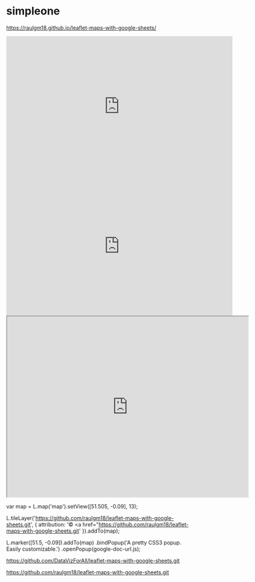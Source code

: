 # simpleone

https://raulgm18.github.io/leaflet-maps-with-google-sheets/


<iframe width="600" height="371" seamless frameborder="0" scrolling="no" src="https://docs.google.com/spreadsheets/d/e/2PACX-1vT5IJXYa2BUPGEF8GtxxY0qj6ECZi_QEoUYZc6bYUiToL57id3lNYPyLSSuv6uVg9hUejF758RE_k0N/pubchart?oid=592911189&amp;format=interactive"></iframe>

<iframe width="600" height="371" seamless frameborder="0" scrolling="no" src="https://docs.google.com/spreadsheets/d/e/2PACX-1vTKrRwlsrG4jiEPevBH9F6Qig1gA4kEA58U0aU1tCgK4Rk6WmDxPeWairsUNco4VH1e9eRNif42jNjV/pubchart?oid=557199677&amp;format=interactive"></iframe>

<iframe src="https://www.google.com/maps/d/u/0/embed?mid=1PGldItuxs5SHDJMLxfCS_nlgbxM" width="640" height="480"></iframe>


var map = L.map('map').setView([51.505, -0.09], 13);

L.tileLayer('https://github.com/raulgm18/leaflet-maps-with-google-sheets.git', {
    attribution: '&copy; <a href="https://github.com/raulgm18/leaflet-maps-with-google-sheets.git'
}).addTo(map);

L.marker([51.5, -0.09]).addTo(map)
    .bindPopup('A pretty CSS3 popup.<br> Easily customizable.')
    .openPopup(google-doc-url.js);


https://github.com/DataVizForAll/leaflet-maps-with-google-sheets.git


https://github.com/raulgm18/leaflet-maps-with-google-sheets.git
